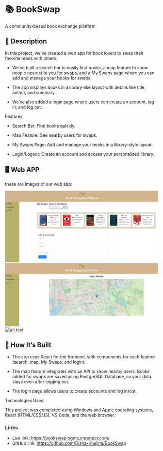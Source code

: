 # 📚 BookSwap
A community-based book exchange platform

## 📝 Description 

In this project, we’ve created a web app for book lovers to swap their favorite reads with others.

- We’ve built a search bar to easily find books, a map feature to show people nearest to you for swaps, and a My Swaps page where you can add and manage your books for swaps.

- The app displays books in a library-like layout with details like title, author, and summary.

- We’ve also added a login page where users can create an account, log in, and log out.

Features

- Search Bar: Find books quickly.

- Map Feature: See nearby users for swaps.

- My Swaps Page: Add and manage your books in a library-style layout.

- Login/Logout: Create an account and access your personalized library.


## 🖥️ Web APP

these are images of our web app:

![alt text](<frontend/public/My Swaps Page.JPG>)
![alt text](<frontend/public/Book Near Me.JPG>)
![alt text](<frontend/public/Screenshot 2025-02-25 at 8.22.14 PM.png>)

## 📲 How It’s Built

- The app uses React for the frontend, with components for each feature (search, map, My Swaps, and login).

 - The map feature integrates with an API to show nearby users.
Books added for swaps are saved using PostgreSQL Database, so your data stays even after logging out.

- The login page allows users to create accounts and log in/out.






Technologies Used

This project was completed using Windows and Apple operating systems, React (HTML/CSS/JS), VS Code, and the web browser.

### Links 

- Live link: https://bookswap-xgmx.onrender.com/  
- GitHub link: https://github.com/Diana-Khalina/BookSwap   
